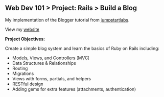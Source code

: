 ## Web Dev 101 > Project: Rails > Build a Blog

My implementation of the Blogger tutorial from [jumpstartlabs](http://tutorials.jumpstartlab.com/projects/blogger.html#blogger-2).

View my [website](http://pure-meadow-9674.herokuapp.com/)

**Project Objectives:**

Create a simple blog system and learn the basics of Ruby on Rails including:

* Models, Views, and Controllers (MVC)
* Data Structures & Relationships
* Routing
* Migrations
* Views with forms, partials, and helpers
* RESTful design
* Adding gems for extra features (attachments, authentication)

